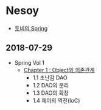 # Nesoy
- [토비의 Spring](http://www.aladin.co.kr/shop/wproduct.aspx?ItemId=19505561)

## 2018-07-29
- Spring Vol 1
    - [Chapter 1 : Object와 의존관계](/nesoy/Spring/180729-Chapter-1.md)
        - 1.1 초난감 DAO
        - 1.2 DAO의 분리
        - 1.3 DAO의 확장
        - 1.4 제어의 역전(IoC)